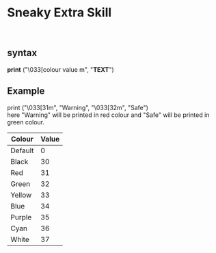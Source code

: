 # Sneaky Extra Skill
<br />

## syntax 
**print** ("\033[colour value m", "**TEXT**")

## Example
print ("\033[31m", "Warning", "\033[32m", "Safe")<br />
here "Warning" will be printed in red colour and "Safe" will be printed in green colour.


| Colour    | Value     |
|-----------|-----------|
| Default   | 0         |
| Black     | 30        |
| Red       | 31        |
| Green     | 32        |
| Yellow    | 33        |
| Blue      | 34        |
| Purple    | 35        |
| Cyan      | 36        |
| White     | 37        |
